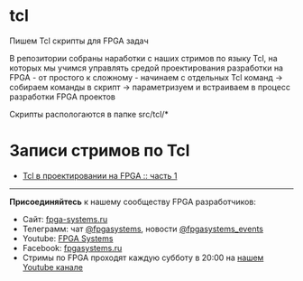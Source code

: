 # tcl
Пишем Tcl скрипты для FPGA задач

В репозитории собраны наработки с наших стримов по языку Tcl, на которых мы учимся управлять средой проектирования разработки на FPGA - от простого к сложному - начинаем с отдельных Tcl команд -> собираем команды в скрипт -> параметризуем и встраиваем в процесс разработки FPGA проектов 

Скрипты распологаются в папке src/tcl/*

# Записи стримов по Tcl
* [Tcl в проектировании на FPGA :: часть 1](https://youtu.be/EyPCXczw2OY)


**************

**Присоединяйтесь** к нашему сообществу FPGA разработчиков:

* Сайт: [fpga-systems.ru](https://fpga-systems.ru/)
* Телеграмм: чат [@fpgasystems](https://t.me/fpgasystems), новости [@fpgasystems_events](https://t.me/fpgasystems_events)
* Youtube: [FPGA Systems](https://www.youtube.com/c/fpgasystems)
* Facebook: [fpgasystems.ru](https://www.facebook.com/groups/fpgasystems.ru)
* Стримы по FPGA проходят каждую субботу в 20:00 на [нашем Youtube канале](https://www.youtube.com/c/fpgasystems)

